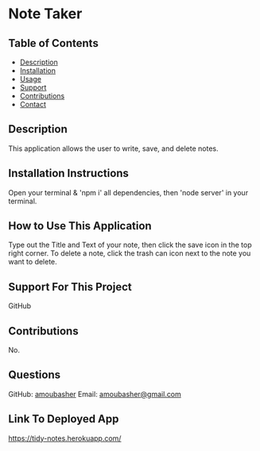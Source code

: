 # Note Taker

  ## Table of Contents
  - [Description](#description)
  - [Installation](#installation)
  - [Usage](#usage)
  - [Support](#support)
  - [Contributions](#contributions)
  - [Contact](#email)

  ## Description
  This application allows the user to write, save, and delete notes.

  ## Installation Instructions
  Open your terminal & 'npm i' all dependencies, then 'node server' in your terminal.

  ## How to Use This Application
  Type out the Title and Text of your note, then click the save icon in the top right corner. To delete a note, click the trash can icon next to the note you want to delete.

  ## Support For This Project
  GitHub

  ## Contributions
  No.

  ## Questions
  GitHub: [amoubasher](https://github.com/amoubasher)
  Email: [amoubasher@gmail.com](mailto:amoubasher@gmail.com)
  
  ## Link To Deployed App
  https://tidy-notes.herokuapp.com/
